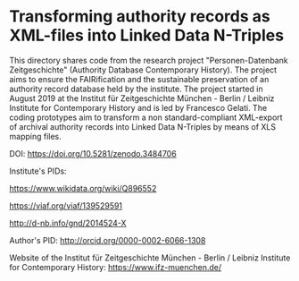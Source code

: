 # Transforming authority records as XML-files into Linked Data N-Triples
This directory shares code from the research project "Personen-Datenbank Zeitgeschichte" (Authority Database Contemporary History).
The project aims to ensure the FAIRification and the sustainable preservation of an authority record database held by the institute.
The project started in August 2019 at the Institut für Zeitgeschichte München - Berlin / Leibniz Institute for Contemporary History and is led by Francesco Gelati.
The coding prototypes aim to transform a non standard-compliant XML-export of archival authority records into Linked Data N-Triples by means of XLS mapping files. 

DOI: https://doi.org/10.5281/zenodo.3484706

Institute's PIDs: 

https://www.wikidata.org/wiki/Q896552

https://viaf.org/viaf/139529591

http://d-nb.info/gnd/2014524-X


Author's PID: 
http://orcid.org/0000-0002-6066-1308

Website of the Institut für Zeitgeschichte München - Berlin / Leibniz Institute for Contemporary History: https://www.ifz-muenchen.de/
